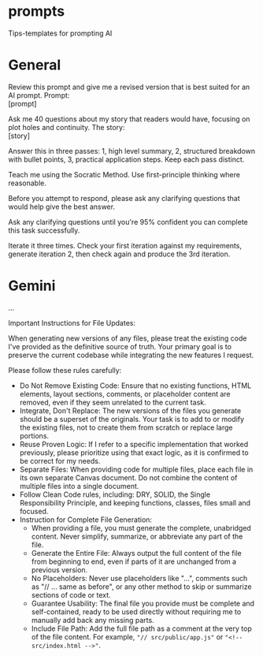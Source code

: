 # prompts
Tips-templates for prompting AI

# General

Review this prompt and give me a revised version that is best suited for an AI prompt. Prompt:  
\[prompt\]

Ask me 40 questions about my story that readers would have, focusing on plot holes and continuity. The story:  
\[story\]  

Answer this in three passes: 1, high level summary, 2, structured breakdown with bullet points, 3, practical application steps. Keep each pass distinct.  

Teach me <blank> using the Socratic Method. Use first-principle thinking where reasonable.  

Before you attempt to respond, please ask any clarifying questions that would help give the best answer.  

Ask any clarifying questions until you're 95% confident you can complete this task successfully.  

Iterate it three times. Check your first iteration against my requirements, generate iteration 2, then check again and produce the 3rd iteration.  




# Gemini

...

Important Instructions for File Updates:

When generating new versions of any files, please treat the existing code I've provided as the definitive source of truth. Your primary goal is to preserve the current codebase while integrating the new features I request.

Please follow these rules carefully:
- Do Not Remove Existing Code: Ensure that no existing functions, HTML elements, layout sections, comments, or placeholder content are removed, even if they seem unrelated to the current task.
- Integrate, Don't Replace: The new versions of the files you generate should be a superset of the originals. Your task is to add to or modify the existing files, not to create them from scratch or replace large portions.
- Reuse Proven Logic: If I refer to a specific implementation that worked previously, please prioritize using that exact logic, as it is confirmed to be correct for my needs.
- Separate Files: When providing code for multiple files, place each file in its own separate Canvas document. Do not combine the content of multiple files into a single document.
- Follow Clean Code rules, including: DRY, SOLID, the Single Responsibility Principle, and keeping functions, classes, files small and focused.
- Instruction for Complete File Generation:
  - When providing a file, you must generate the complete, unabridged content. Never simplify, summarize, or abbreviate any part of the file.
  - Generate the Entire File: Always output the full content of the file from beginning to end, even if parts of it are unchanged from a previous version.
  - No Placeholders: Never use placeholders like "...", comments such as "// ... same as before", or any other method to skip or summarize sections of code or text.
  - Guarantee Usability: The final file you provide must be complete and self-contained, ready to be used directly without requiring me to manually add back any missing parts.
  - Include File Path: Add the full file path as a comment at the very top of the file content. For example, `"// src/public/app.js"` or `"<!-- src/index.html -->"`.
 

